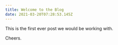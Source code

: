 ```yaml
---
title: Welcome to the Blog
date: 2021-03-20T07:28:53.145Z
---
```

This is the first ever post we would be working with. 



Cheers.